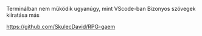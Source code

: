 Terminálban nem működik ugyanúgy, mint VScode-ban
Bizonyos szövegek kiíratása más

https://github.com/SkulecDavid/RPG-gaem
